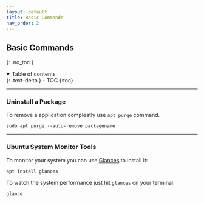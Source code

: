 ```yaml
---
layout: default
title: Basic Commands
nav_order: 2
---
```

Basic Commands
---

{: .no_toc }

<details open markdown="block">
  <summary>
    Table of contents
  </summary>
  {: .text-delta }
- TOC
{:toc}
</details>

---

### Uninstall a Package

To remove a application compleatly use `apt purge` command.

```console
sudo apt purge --auto-remove packagename
```
---

### Ubuntu System Monitor Tools

To monitor your system you can use [Glances](https://nicolargo.github.io/glances/) to install it:

```console
apt install glances
```

To watch the system performance just hit `glances` on your terminal:

```console
glance
```

